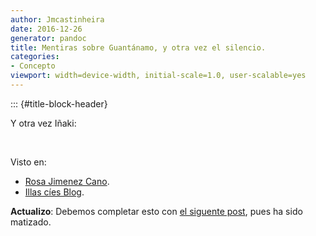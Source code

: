 ```yaml
---
author: Jmcastinheira
date: 2016-12-26
generator: pandoc
title: Mentiras sobre Guantánamo, y otra vez el silencio.
categories:
- Concepto
viewport: width=device-width, initial-scale=1.0, user-scalable=yes
---
```


::: {#title-block-header}

Y otra vez Iñaki:

 

Visto en:

-   [Rosa Jimenez
    Cano](http://www.rosajc.com/2008/12/23/gabilondo-cuatro-zp-mentira-cia-vuelos/).
-   [Illas cíes
    Blog](http://islascies.blogspot.com/2008/12/algo-serio-y-nada-grato.html).

**Actualizo**: Debemos completar esto con [el siguente
post](http://entelequia.bligoo.com/content/view/384715/Corrigiendo_que_es_gerundio.html),
pues ha sido matizado.
